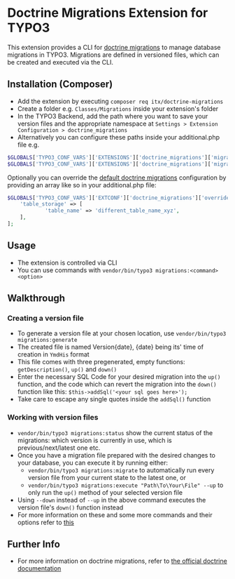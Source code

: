 # Doctrine Migrations Extension for TYPO3

This extension provides a CLI for [doctrine migrations](https://www.doctrine-project.org/projects/doctrine-migrations/en/3.8/reference/introduction.html#introduction) to manage database migrations in TYPO3.
Migrations are defined in versioned files, which can be created and executed via the CLI.

## Installation (Composer)
* Add the extension by executing `composer req itx/doctrine-migrations`
* Create a folder e.g. `Classes/Migrations` inside your extension's folder
* In the TYPO3 Backend, add the path where you want to save your version files and the appropriate namespace at `Settings > Extension Configuration > doctrine_migrations`
* Alternatively you can configure these paths inside your additional.php file
e.g.
```php
$GLOBALS['TYPO3_CONF_VARS']['EXTENSIONS']['doctrine_migrations']['migrationFilesLocation'] = 'EXT:your_extension/Migrations';
$GLOBALS['TYPO3_CONF_VARS']['EXTENSIONS']['doctrine_migrations']['migrationFilesNamespace'] = 'YourVendor\YourExtension\Migrations';
```

Optionally you can override the [default doctrine migrations](https://www.doctrine-project.org/projects/doctrine-migrations/en/3.8/reference/configuration.html#migrations-configuration) configuration by
providing an array like so in your additional.php file:
```php
$GLOBALS['TYPO3_CONF_VARS']['EXTCONF']['doctrine_migrations']['overrideConfiguration'] = [
	'table_storage' => [
			'table_name' => 'different_table_name_xyz',
	],
];
```

## Usage
* The extension is controlled via CLI
* You can use commands with `vendor/bin/typo3 migrations:<command> <option>`

## Walkthrough
### Creating a version file
* To generate a version file at your chosen location, use `vendor/bin/typo3 migrations:generate`
* The created file is named Version{date}, {date} being its' time of creation in `YmdHis` format
* This file comes with three pregenerated, empty functions: `getDescription()`, `up()` and `down()`
* Enter the necessary SQL Code for your desired migration into the `up()` function, and the code which can revert the migration into the `down()` function like this: `$this->addSql('<your sql goes here>');`
* Take care to escape any single quotes inside the `addSql()` function

### Working with version files
* `vendor/bin/typo3 migrations:status` show the current status of the migrations: which version is currently in use, which is previous/next/latest one etc.
* Once you have a migration file prepared with the desired changes to your database, you can execute it by running either:
  * `vendor/bin/typo3 migrations:migrate` to automatically run every version file from your current state to the latest one, or
  * `vendor/bin/typo3 migrations:execute "Path\To\Your\File" --up` to only run the `up()` method of your selected version file
* Using `--down` instead of `--up` in the above command executes the version file's `down()` function instead
* For more information on these and some more commands and their options refer to [this](https://www.doctrine-project.org/projects/doctrine-migrations/en/3.8/reference/managing-migrations.html)

## Further Info
 * For more information on doctrine migrations, refer to [the official doctrine documentation](https://www.doctrine-project.org/projects/doctrine-migrations/en/3.8/reference/introduction.html#introduction)
